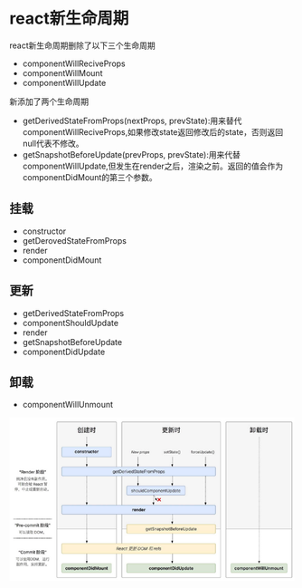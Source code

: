 # react新生命周期

react新生命周期删除了以下三个生命周期

- componentWillReciveProps
- componentWillMount
- componentWillUpdate

新添加了两个生命周期

- getDerivedStateFromProps(nextProps, prevState):用来替代componentWillReciveProps,如果修改state返回修改后的state，否则返回null代表不修改。
- getSnapshotBeforeUpdate(prevProps, prevState):用来代替componentWillUpdate,但发生在render之后，渲染之前。返回的值会作为componentDidMount的第三个参数。

## 挂载

- constructor
- getDerovedStateFromProps
- render
- componentDidMount

## 更新

- getDerivedStateFromProps
- componentShouldUpdate
- render
- getSnapshotBeforeUpdate
- componentDidUpdate


## 卸载

- componentWillUnmount

![img](new.png)